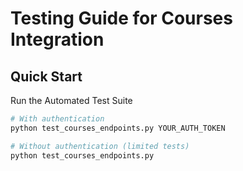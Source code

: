 # Testing Guide for Courses Integration

## Quick Start

Run the Automated Test Suite

```bash
# With authentication
python test_courses_endpoints.py YOUR_AUTH_TOKEN

# Without authentication (limited tests)
python test_courses_endpoints.py
```